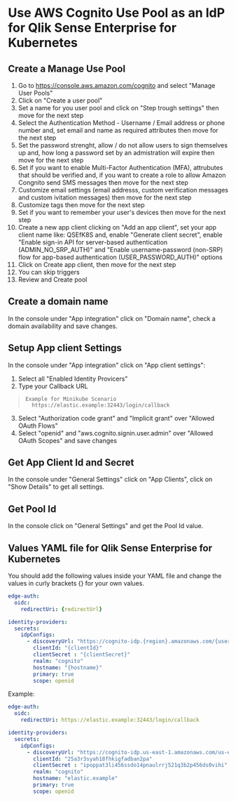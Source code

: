 # Use AWS Cognito Use Pool as an IdP for Qlik Sense Enterprise for Kubernetes

## Create a Manage Use Pool 
1) Go to <https://console.aws.amazon.com/cognito> and select "Manage User Pools"
2) Click on "Create a user pool"
3) Set a name for you user pool and click on "Step trough settings" then move for the next step
4) Select the Authentication Method - Username / Email address or phone number and, set email and name as required attributes then move for the next step
5) Set the password strenght, allow / do not allow users to sign themselves up and, how long a password set by an admistration will expire then move for the next step
6) Set if you want to enable Multi-Factor Authentication (MFA), attrubutes that should be verified and, if you want to create a role to allow Amazon Congnito send SMS messages then move for the next step
7) Customize email settings (email addresss, custom verification messages and custom ivitation messages) then move for the next step
8) Customize tags then move for the next step
9) Set if you want to remember your user's devices then move for the next step
10) Create a new app client clicking on "Add an app client", set your app client name like: QSEfK8S and, enable "Generate client secret", enable "Enable sign-in API for server-based authentication (ADMIN_NO_SRP_AUTH)" and "Enable username-password (non-SRP) flow for app-based authentication (USER_PASSWORD_AUTH)" options
11) Click on Create app client, then move for the next step 
12) You can skip triggers
13) Review and Create pool

## Create a domain name
In the console under "App integration" click on "Domain name", check a domain availability and save changes.

## Setup App client Settings
In the console under "App integration" click on "App client settings":

1) Select all "Enabled Identity Provicers"
2) Type your Callback URL
>     Example for Minikube Scenario
>       https://elastic.example:32443/login/callback
3) Select "Authorization code grant" and "Implicit grant" over "Allowed OAuth Flows"
4) Select "openid" and "aws.cognito.signin.user.admin" over "Allowed OAuth Scopes" and save changes

## Get App Client Id and Secret
In the console under "General Settings" click on "App Clients", click on "Show Details" to get all settings.

## Get Pool Id
In the console click on "General Settings" and get the Pool Id value.

## Values YAML file for Qlik Sense Enterprise for Kubernetes

You should add the following values inside your YAML file and change the values in curly brackets {} for your own values.

```yaml
edge-auth:
  oidc:
    redirectUri: {redirectUrl}

identity-providers:
  secrets:
    idpConfigs:
      - discoveryUrl: "https://cognito-idp.{region}.amazonaws.com/{userPoolId}/.well-known/openid-configuration"
        clientId: "{clientId}"
        clientSecret : "{clientSecret}"
        realm: "cognito"
        hostname: "{hostname}"
        primary: true
        scope: openid
```
Example:

```yaml
edge-auth:
  oidc:
    redirectUri: https://elastic.example:32443/login/callback

identity-providers:
  secrets:
    idpConfigs:
      - discoveryUrl: "https://cognito-idp.us-east-1.amazonaws.com/us-east-1_ABC1234/.well-known/openid-configuration"
        clientId: "25a3r3syah18fhkigfadban2pa"
        clientSecret : "ipoppat3li456ssdo14pnaulrrj521q3b2p456ds0vihi"
        realm: "cognito"
        hostname: "elastic.example"
        primary: true
        scope: openid
```